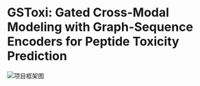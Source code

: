 # GSToxi: Gated Cross-Modal Modeling with Graph-Sequence Encoders for Peptide Toxicity Prediction

![项目框架图](framework.jpg)
